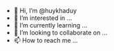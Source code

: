 - 👋 Hi, I’m @huykhaduy
- 👀 I’m interested in ...
- 🌱 I’m currently learning ...
- 💞️ I’m looking to collaborate on ...
- 📫 How to reach me ...

<!---
huykhaduy/huykhaduy is a ✨ special ✨ repository because its `README.md` (this file) appears on your GitHub profile.
You can click the Preview link to take a look at your changes.
--->
